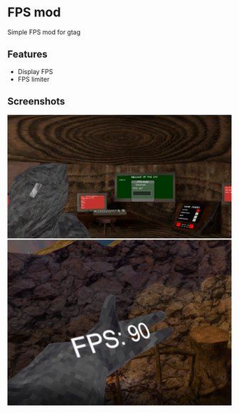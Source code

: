 # FPS mod

Simple FPS mod for gtag


## Features

- Display FPS
- FPS limiter


## Screenshots

![App Screenshot](https://github.com/Him4269/Project-Dump/blob/main/Mods/FPS%20mod/image%20(1).png?raw=true)
![App Screenshot2](https://github.com/Him4269/Project-Dump/blob/main/Mods/FPS%20mod/image.png?raw=true)
